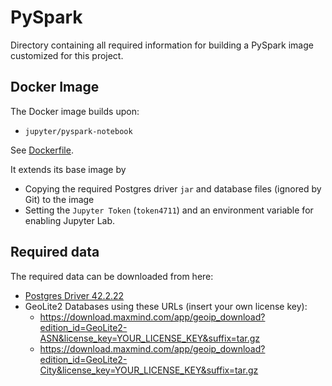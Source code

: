 # PySpark

Directory containing all required information for building a PySpark image customized for this project.

## Docker Image

The Docker image builds upon:

- `jupyter/pyspark-notebook`

See [Dockerfile](./Dockerfile).

It extends its base image by

- Copying the required Postgres driver `jar` and database files (ignored by Git) to the image
- Setting the `Jupyter Token` (`token4711`) and an environment variable for enabling Jupyter Lab.

## Required data

The required data can be downloaded from here:

- [Postgres Driver 42.2.22](https://jdbc.postgresql.org/download/postgresql-42.2.22.jar)
- GeoLite2 Databases using these URLs (insert your own license key):
    - https://download.maxmind.com/app/geoip_download?edition_id=GeoLite2-ASN&license_key=YOUR_LICENSE_KEY&suffix=tar.gz
    - https://download.maxmind.com/app/geoip_download?edition_id=GeoLite2-City&license_key=YOUR_LICENSE_KEY&suffix=tar.gz
